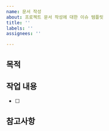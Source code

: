 ```yaml
---
name: 문서 작성
about: 프로젝트 문서 작성에 대한 이슈 템플릿
title: ''
labels: ''
assignees: ''

---
```


## 목적
>
## 작업 내용
-[ ]
## 참고사항
